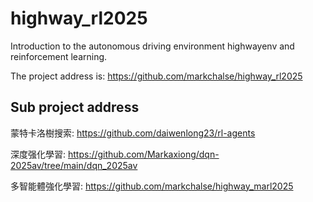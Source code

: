 # highway_rl2025
Introduction to the autonomous driving environment highwayenv and reinforcement learning.

The project address is: https://github.com/markchalse/highway_rl2025


## Sub project address

蒙特卡洛樹搜索: https://github.com/daiwenlong23/rl-agents

深度强化學習: https://github.com/Markaxiong/dqn-2025av/tree/main/dqn_2025av

多智能體強化學習: https://github.com/markchalse/highway_marl2025